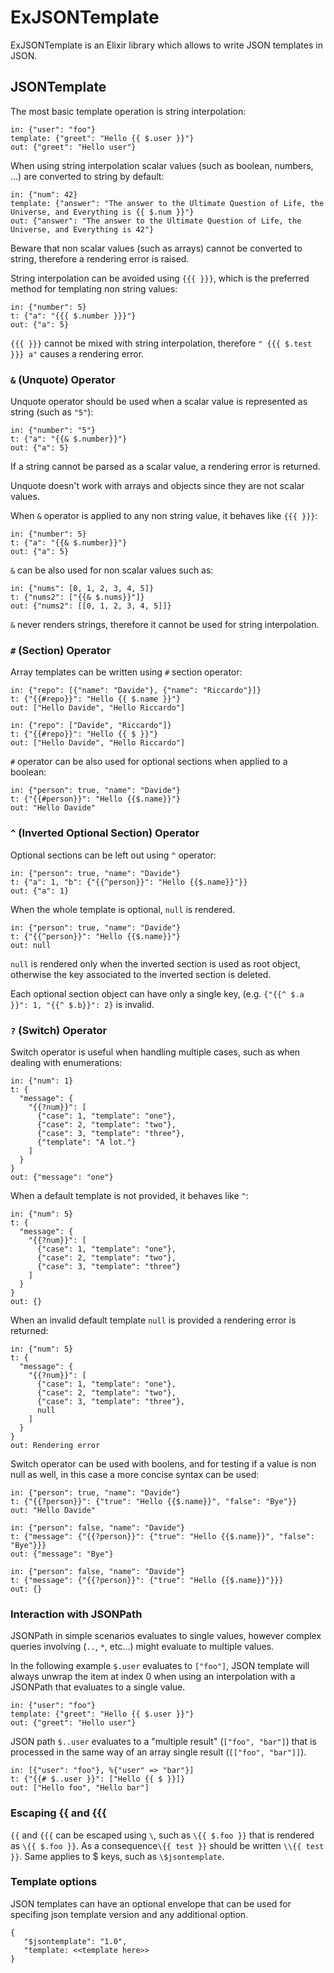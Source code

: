 # ExJSONTemplate

ExJSONTemplate is an Elixir library which allows to write JSON templates in JSON.

## JSONTemplate

The most basic template operation is string interpolation:

```
in: {"user": "foo"}
template: {"greet": "Hello {{ $.user }}"}
out: {"greet": "Hello user"}
```

When using string interpolation scalar values (such as boolean, numbers, ...) are converted to
string by default:

```
in: {"num": 42}
template: {"answer": "The answer to the Ultimate Question of Life, the Universe, and Everything is {{ $.num }}"}
out: {"answer": "The answer to the Ultimate Question of Life, the Universe, and Everything is 42"}
```

Beware that non scalar values (such as arrays) cannot be converted to string, therefore a rendering
error is raised.

String interpolation can be avoided using `{{{ }}}`, which is the preferred method for templating
non string values:
```
in: {"number": 5}
t: {"a": "{{{ $.number }}}"}
out: {"a": 5}
```

`{{{ }}}` cannot be mixed with string interpolation, therefore `" {{{ $.test }}} a"` causes a
rendering error.

### `&` (Unquote) Operator

Unquote operator should be used when a scalar value is represented as string (such as `"5"`):

```
in: {"number": "5"}
t: {"a": "{{& $.number}}"}
out: {"a": 5}
```

If a string cannot be parsed as a scalar value, a rendering error is returned.

Unquote doesn't work with arrays and objects since they are not scalar values.

When `&` operator is applied to any non string value, it behaves like `{{{ }}}`:

```
in: {"number": 5}
t: {"a": "{{& $.number}}"}
out: {"a": 5}
```

`&` can be also used for non scalar values such as:

```
in: {"nums": [0, 1, 2, 3, 4, 5]}
t: {"nums2": ["{{& $.nums}}"]}
out: {"nums2": [[0, 1, 2, 3, 4, 5]]}
```

`&` never renders strings, therefore it cannot be used for string interpolation.

### `#` (Section) Operator

Array templates can be written using `#` section operator:

```
in: {"repo": [{"name": "Davide"}, {"name": "Riccardo"}]}
t: {"{{#repo}}": "Hello {{ $.name }}"}
out: ["Hello Davide", "Hello Riccardo"]
```

```
in: {"repo": ["Davide", "Riccardo"]}
t: {"{{#repo}}": "Hello {{ $ }}"}
out: ["Hello Davide", "Hello Riccardo"]
```

`#` operator can be also used for optional sections when applied to a boolean:

```
in: {"person": true, "name": "Davide"}
t: {"{{#person}}": "Hello {{$.name}}"}
out: "Hello Davide"
```

### `^` (Inverted Optional Section) Operator

Optional sections can be left out using `^` operator:

```
in: {"person": true, "name": "Davide"}
t: {"a": 1, "b": {"{{^person}}": "Hello {{$.name}}"}}
out: {"a": 1}
```

When the whole template is optional, `null` is rendered.

```
in: {"person": true, "name": "Davide"}
t: {"{{^person}}": "Hello {{$.name}}"}
out: null
```

`null` is rendered only when the inverted section is used as root object, otherwise the key
associated to the inverted section is deleted.

Each optional section object can have only a single key, (e.g. `{"{{^ $.a }}": 1, "{{^ $.b}}": 2}`
is invalid.

### `?` (Switch) Operator

Switch operator is useful when handling multiple cases, such as when dealing with enumerations:

```
in: {"num": 1}
t: {
  "message": {
    "{{?num}}": [
      {"case": 1, "template": "one"},
      {"case": 2, "template": "two"},
      {"case": 3, "template": "three"},
      {"template": "A lot."}
    ]
  }
}
out: {"message": "one"}
```

When a default template is not provided, it behaves like `^`:

```
in: {"num": 5}
t: {
  "message": {
    "{{?num}}": [
      {"case": 1, "template": "one"},
      {"case": 2, "template": "two"},
      {"case": 3, "template": "three"}
    ]
  }
}
out: {}
```

When an invalid default template `null` is provided a rendering error is returned:

```
in: {"num": 5}
t: {
  "message": {
    "{{?num}}": [
      {"case": 1, "template": "one"},
      {"case": 2, "template": "two"},
      {"case": 3, "template": "three"},
      null
    ]
  }
}
out: Rendering error
```

Switch operator can be used with boolens, and for testing if a value is non null as well, in this
case a more concise syntax can be used:

```
in: {"person": true, "name": "Davide"}
t: {"{{?person}}": {"true": "Hello {{$.name}}", "false": "Bye"}}
out: "Hello Davide"
```

```
in: {"person": false, "name": "Davide"}
t: {"message": {"{{?person}}": {"true": "Hello {{$.name}}", "false": "Bye"}}}
out: {"message": "Bye"}
```

```
in: {"person": false, "name": "Davide"}
t: {"message": {"{{?person}}": {"true": "Hello {{$.name}}"}}}
out: {}
```

### Interaction with JSONPath

JSONPath in simple scenarios evaluates to single values, however complex queries involving (`..`,
`*`, etc...) might evaluate to multiple values.

In the following example `$.user` evaluates to `["foo"]`, JSON template will always unwrap the item
at index 0 when using an interpolation with a JSONPath that evaluates to a single value.

```
in: {"user": "foo"}
template: {"greet": "Hello {{ $.user }}"}
out: {"greet": "Hello user"}
```

JSON path `$..user` evaluates to a "multiple result" (`["foo", "bar"]`) that is processed in the
same way of an array single result (`[["foo", "bar"]]`).

```
in: [{"user": "foo"}, %{"user" => "bar"}]
t: {"{{# $..user }}": ["Hello {{ $ }}]}
out: ["Hello foo", "Hello bar"]
```

### Escaping {{ and {{{

`{{` and `{{{` can be escaped using `\`, such as `\{{ $.foo }}` that is rendered as `\{{ $.foo }}`.
As a consequence`\{{ test }}` should be written `\\{{ test }}`. Same applies to $ keys, such as
`\$jsontemplate`.

### Template options

JSON templates can have an optional envelope that can be used for specifing json template version
and any additional option.

```
{
   "$jsontemplate": "1.0",
   "template: <<template here>>
}
```
